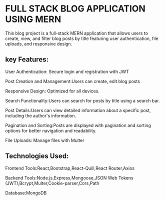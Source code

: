 # FULL STACK BLOG APPLICATION USING MERN
This blog project is a full-stack MERN application that allows users to create, view, and filter blog posts by title featuring user authentication, file uploads, and responsive design.

## key Features:
User Authentication: Secure login and registration with JWT

Post Creation and Management:Users can create, edit blog posts 

Responsive Design: Optimized for all devices.

Search Functionality:Users can search for posts by title using a search bar.

Post Details:Users can view detailed information about a specific post, including the author's information.

Pagination and Sorting:Posts are displayed with pagination and sorting options for better navigation and readability.

File Uploads: Manage files with Multer

## Technologies Used:
Frontend Tools:React,Bootstrap,React-Quill,React Router,Axios

Backend Tools:Node.js,Express,Mongoose,JSON Web Tokens (JWT),Bcrypt,Multer,Cookie-parser,Cors,Path

Database:MongoDB







